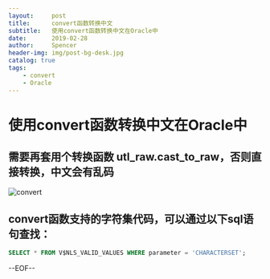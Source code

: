 ```yaml
---
layout:     post
title:      convert函数转换中文
subtitle:   使用convert函数转换中文在Oracle中
date:       2019-02-28
author:     Spencer
header-img: img/post-bg-desk.jpg
catalog: true
tags:
    - convert
    - Oracle
---
```


# 使用convert函数转换中文在Oracle中

## 需要再套用个转换函数 utl_raw.cast_to_raw，否则直接转换，中文会有乱码
![convert](https://spencerzhang.github.io/resource/14531915558650.jpg)


## convert函数支持的字符集代码，可以通过以下sql语句查找：

```sql
SELECT * FROM V$NLS_VALID_VALUES WHERE parameter = 'CHARACTERSET';
```

--EOF--